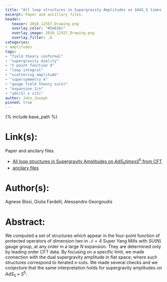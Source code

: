```yaml
---
title: "All loop structures in Supergravity Amplitudes on $AdS_5 times S^5$ from CFT"
excerpt: Paper and ancillary files.
header:
   teaser: 2010_12557_Drawing.png
   overlay_color: "#5e616c"
   overlay_image: 2010_12557_Drawing.png
   overlay_filter: .6
categories:
- amplitudes
tags:
- "field theory conformal"
- "supergravity duality"
- "n point function 4"
- "loop integral"
- "scattering amplitude"
- "supersymmetry 4"
- "gauge field theory su(n)"
- "expansion 1/n"
- "ads(5) x s(5)"
author: John_Joseph
pinned: true
---
```

{% include base_path %}

# Link(s):
Paper and ancilary files.
  * [All loop structures in Supergravity Amplitudes on $AdS_5 times S^5$ from CFT](https://arxiv.org/abs/2010.12557)
  * [ancilary files](https://arxiv.org/src/2010.12557/anc)

# Author(s):
Agnese Bissi, Giulia Fardelli, Alessandro Georgoudis

# Abstract:
We computed a set of structures which appear in the four-point function of protected operators of dimension two in $\mathcal{N}=4$ Super Yang Mills with $SU(N)$ gauge group, at any order in a large $N$ expansion. They are determined only by leading order CFT data. By focusing on a specific limit, we made connection with the dual supergravity amplitude in flat space, where such structures correspond to iterated $s$-cuts. We made several checks and we conjecture that the same interpretation holds for supergravity amplitudes on $AdS_5 \times S^5$.